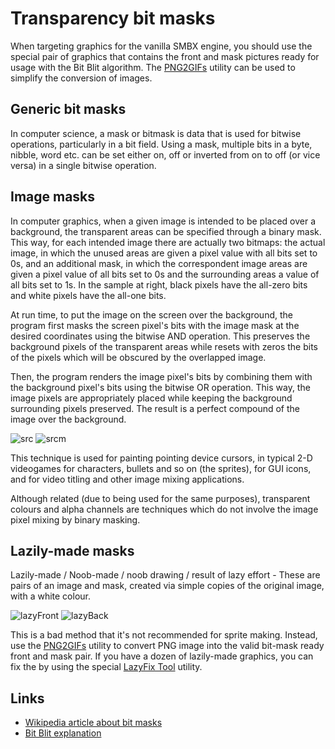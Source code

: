 # Transparency bit masks
When targeting graphics for the vanilla SMBX engine, you should use the special pair of graphics that contains the front
and mask pictures ready for usage with the Bit Blit algorithm. The [PNG2GIFs](../Tools/Console/PNG2GIFs) utility can be used to simplify the
conversion of images.


## Generic bit masks
In computer science, a mask or bitmask is data that is used for bitwise operations, particularly in a bit field. 
Using a mask, multiple bits in a byte, nibble, word etc. can be set either on, off or inverted from on to off 
(or vice versa) in a single bitwise operation. 

## Image masks
In computer graphics, when a given image is intended to be placed over a background, the transparent areas can be 
specified through a binary mask. This way, for each intended image there are actually two bitmaps: the actual 
image, in which the unused areas are given a pixel value with all bits set to 0s, and an additional mask, in which 
the correspondent image areas are given a pixel value of all bits set to 0s and the surrounding areas a value of all
bits set to 1s. In the sample at right, black pixels have the all-zero bits and white pixels have the all-one bits.

At run time, to put the image on the screen over the background, the program first masks the screen pixel's bits with
the image mask at the desired coordinates using the bitwise AND operation. This preserves the background pixels of the
transparent areas while resets with zeros the bits of the pixels which will be obscured by the overlapped image.

Then, the program renders the image pixel's bits by combining them with the background pixel's bits using the
bitwise OR operation. This way, the image pixels are appropriately placed while keeping the background surrounding
pixels preserved. The result is a perfect compound of the image over the background. 

![src](../screenshots/Tools/console/GIFs2PNG/example_src1.gif ':no-zoom') ![srcm](../screenshots/Tools/console/GIFs2PNG/example_src1m.gif ':no-zoom')

This technique is used for painting pointing device cursors, in typical 2-D videogames for characters, bullets and
so on (the sprites), for GUI icons, and for video titling and other image mixing applications.

Although related (due to being used for the same purposes), transparent colours and alpha channels are techniques
which do not involve the image pixel mixing by binary masking. 

## Lazily-made masks

Lazily-made / Noob-made / noob drawing / result of lazy effort - These are pairs of an image and mask, created
via simple copies of the original image, with a white colour.

![lazyFront](../screenshots/Tools/console/LazyFix/example_src1.gif ':no-zoom') ![lazyBack](../screenshots/Tools/console/LazyFix/example_src1m.gif ':no-zoom')

This is a bad method that it's not recommended for sprite making. Instead, use the [PNG2GIFs](../Tools/Console/PNG2GIFs) 
utility to convert PNG image into the valid bit-mask ready front and mask pair. If you have a dozen of lazily-made
graphics, you can fix the by using the special [LazyFix Tool](../Tools/Console/LazyFixTool) utility.


## Links 
* [Wikipedia article about bit masks](https://en.wikipedia.org/wiki/Mask_(computing)#Image_masks)
* [Bit Blit explanation](https://en.wikipedia.org/wiki/Bit_blit)
